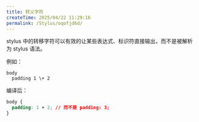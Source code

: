 ```yaml
---
title: 转义字符
createTime: 2025/04/22 11:29:16
permalink: /Stylus/oqofjd6d/
---
```


stylus 中的转移字符可以有效的让某些表达式、标识符直接输出，而不是被解析为 stylus 语法。

例如：

```styl
body
  padding 1 \+ 2
```

编译后：

```css
body {
  padding: 1 + 2; // 而不是 padding: 3;
}
```
